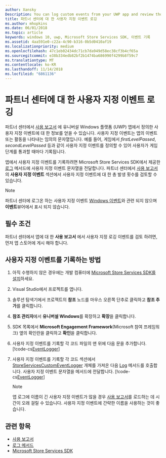 ```yaml
---
author: Xansky
Description: You can log custom events from your UWP app and review those events in the Usage report in Partner Center.
title: 파트너 센터에 대 한 사용자 지정 이벤트 로깅
ms.author: mhopkins
ms.date: 06/01/2018
ms.topic: article
keywords: windows 10, uwp, Microsoft Store Services SDK, 이벤트 기록
ms.assetid: 4aa591e0-c22a-4c90-b316-0b5d0410af19
ms.localizationpriority: medium
ms.openlocfilehash: 47c1eb02434dc71cb7da949d58ec38cf3b4cf65a
ms.sourcegitcommit: e38b334edb82bf2b1474ba686990f4299b8f59c7
ms.translationtype: MT
ms.contentlocale: ko-KR
ms.lasthandoff: 11/14/2018
ms.locfileid: "6861136"
---
```

# <a name="log-custom-events-for-partner-center"></a>파트너 센터에 대 한 사용자 지정 이벤트 로깅

파트너 센터에서 [사용 보고서](https://msdn.microsoft.com/windows/uwp/publish/usage-report) 에 유니버설 Windows 플랫폼 (UWP) 앱에서 정의한 사용자 지정 이벤트에 대 한 정보를 얻을 수 있습니다. 사용자 지정 이벤트는 앱의 이벤트 또는 활동을 나타내는 임의의 문자열입니다. 예를 들어, 게임에서 *firstLevelPassed*, *secondLevelPassed* 등과 같이 사용자 지정 이벤트를 정의할 수 있어 사용자가 게임 단계를 통과할 때마다 기록됩니다.

앱에서 사용자 지정 이벤트를 기록하려면 Microsoft Store Services SDK에서 제공한 [로그](https://docs.microsoft.com/uwp/api/microsoft.services.store.engagement.storeservicescustomeventlogger.log) 메서드에 사용자 지정 이벤트 문자열을 전달합니다. 파트너 센터에서 [사용 보고서](https://msdn.microsoft.com/windows/uwp/publish/usage-report) 의 **사용자 지정 이벤트** 섹션에서 사용자 지정 이벤트에 대 한 총 발생 횟수를 검토할 수 있습니다.

> [!NOTE]
> 파트너 센터에 로그온 하는 사용자 지정 이벤트 [Windows 이벤트](https://msdn.microsoft.com/library/windows/desktop/aa964766.aspx)와 관련 되지 않으며 **이벤트**뷰어에서 표시 되지 않습니다.

## <a name="prerequisites"></a>필수 조건

파트너 센터에서 앱에 대 한 **사용 보고서** 에서 사용자 지정 로깅 이벤트를 검토 하려면, 먼저 앱 스토어에 게시 해야 합니다.

## <a name="how-to-log-custom-events"></a>사용자 지정 이벤트를 기록하는 방법

1. 아직 수행하지 않은 경우에는 개발 컴퓨터에 [Microsoft Store Services SDK를 설치](microsoft-store-services-sdk.md#install-the-sdk)하세요.

2. Visual Studio에서 프로젝트를 엽니다.

3. 솔루션 탐색기에서 프로젝트의 **참조** 노드를 마우스 오른쪽 단추로 클릭하고 **참조 추가**를 클릭합니다.

4. **참조 관리자**에서 **유니버설 Windows**를 확장하고 **확장**을 클릭합니다.

5. SDK 목록에서 **Microsoft Engagement Framework**(Microsoft 참여 프레임워크) 옆의 확인란을 클릭하고 **확인**을 클릭합니다.

6. 사용자 지정 이벤트를 기록할 각 코드 파일의 맨 위에 다음 문을 추가합니다.
    [!code-cs[EventLogger](./code/StoreSDKSamples/cs/LogEvents.cs#EngagementNamespace)]

7. 사용자 지정 이벤트를 기록할 각 코드 섹션에서 [StoreServicesCustomEventLogger](https://docs.microsoft.com/uwp/api/microsoft.services.store.engagement.storeservicescustomeventlogger.log) 개체를 가져온 다음 [Log](https://docs.microsoft.com/uwp/api/microsoft.services.store.engagement.storeservicescustomeventlogger.log) 메서드를 호출합니다. 사용자 지정 이벤트 문자열을 메서드에 전달합니다.
    [!code-cs[EventLogger](./code/StoreSDKSamples/cs/LogEvents.cs#Log)]

    > [!NOTE]
    > 앱 로그에 이름이 긴 사용자 지정 이벤트가 많을 경우 [사용 보고서](https://msdn.microsoft.com/windows/uwp/publish/usage-report)를 로드하는 데 시간이 오래 걸릴 수 있습니다. 사용자 지정 이벤트에 간략한 이름을 사용하는 것이 좋습니다. 

## <a name="related-topics"></a>관련 항목

* [사용 보고서](https://msdn.microsoft.com/windows/uwp/publish/usage-report)
* [로그 메서드](https://docs.microsoft.com/uwp/api/microsoft.services.store.engagement.storeservicescustomeventlogger.log)
* [Microsoft Store Services SDK](https://msdn.microsoft.com/windows/uwp/monetize/microsoft-store-services-sdk)
